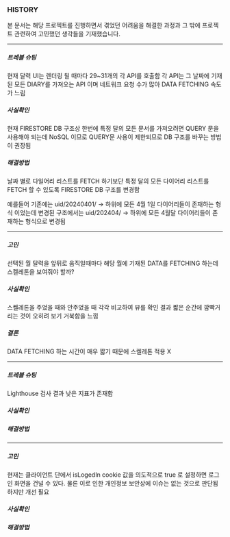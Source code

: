 ### HISTORY

본 문서는 해당 프로젝트를 진행하면서 겪었던 어려움을 해결한 과정과 그 밖에 프로젝트 관련하여 고민했던 생각들을 기재했습니다.

<hr/>

##### 트레블 슈팅

현재 달력 UI는 렌더링 될 때마다 29~31개의 각 API를 호출함 각 API는 그 날짜에 기재된 모든 DIARY를 가져오는 API 이며 네트워크 요청 수가 많아 DATA FETCHING 속도가 느림

##### 사실확인

현재 FIRESTORE DB 구조상 한번에 특정 달의 모든 문서를 가져오려면 QUERY 문을 사용해야 되는데 NoSQL 이므로 QUERY문 사용이 제한되므로 DB 구조를 바꾸는 방법이 권장됨

##### 해결방법

날짜 별로 다일어리 리스트를 FETCH 하기보단 특정 달의 모든 다이어리 리스트를 FETCH 할 수 있도록 FIRESTORE DB 구조를 변경함

예를들어 기존에는 uid/20240401/ -> 하위에 모든 4월 1일 다이어리들이 존재하는 형식 이었는데 변경된 구조에서는 uid/202404/ -> 하위에 모든 4월달 다이어리들이 존재하는 형식으로 변경됨

<hr/>

##### 고민

선택된 월 달력을 앞뒤로 움직일때마다 해당 월에 기재된 DATA를 FETCHING 하는데 스켈레톤을 보여줘야 할까?

##### 사실확인

스켈레톤을 주었을 때와 안주었을 때 각각 비교하여 뷰를 확인 결과 짧은 순간에 깜빡거리는 것이 오히려 보기 거북함을 느낌

##### 결론

DATA FETCHING 하는 시간이 매우 짧기 때문에 스켈레톤 적용 X

<hr/>

##### 트레블 슈팅

Lighthouse 검사 결과 낮은 지표가 존재함

##### 사실확인

<!-- TOBE -->

##### 해결방법

<!-- TOBE -->
<hr/>

##### 고민

현재는 클라이언트 단에서 isLogedIn cookie 값을 의도적으로 true 로 설정하면 로그인 화면을 건널 수 있다. 물론 이로 인한 개인정보 보안상에 이슈는 없는 것으로 판단됨 하지만 개선 필요

##### 사실확인

<!-- TOBE -->

##### 해결방법

<!-- TOBE -->
